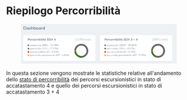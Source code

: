 # Riepilogo Percorribilità

<figure><img src="../../.gitbook/assets/image (109).png" alt=""><figcaption></figcaption></figure>

In questa sezione vengono mostrate le statistiche relative all'andamento dello [stato di percorribilità](../../piattaforma/definizioni/stato-di-percorribilita.md) dei percorsi escursionistici in stato di accatastamento 4 e quello dei percorsi escursionistici in stato di accatastamento 3 + 4
